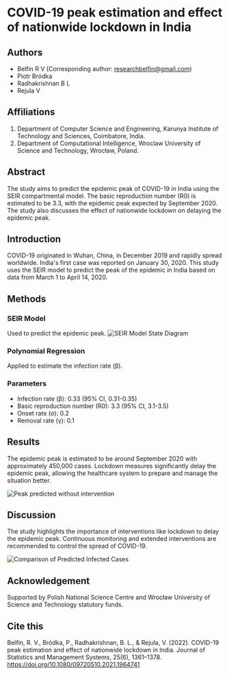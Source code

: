 # COVID-19 peak estimation and effect of nationwide lockdown in India

## Authors
- Belfin R V (Corresponding author: researchbelfin@gmail.com)
- Piotr Bródka
- Radhakrishnan B L
- Rejula V

## Affiliations
1. Department of Computer Science and Engineering, Karunya Institute of Technology and Sciences, Coimbatore, India.
2. Department of Computational Intelligence, Wroclaw University of Science and Technology, Wrocław, Poland.

## Abstract
The study aims to predict the epidemic peak of COVID-19 in India using the SEIR compartmental model. The basic reproduction number (R0) is estimated to be 3.3, with the epidemic peak expected by September 2020. The study also discusses the effect of nationwide lockdown on delaying the epidemic peak.

## Introduction
COVID-19 originated in Wuhan, China, in December 2019 and rapidly spread worldwide. India's first case was reported on January 30, 2020. This study uses the SEIR model to predict the peak of the epidemic in India based on data from March 1 to April 14, 2020.

## Methods
### SEIR Model
Used to predict the epidemic peak.
![SEIR Model State Diagram](path/to/seir_model_state_diagram.png)
### Polynomial Regression
Applied to estimate the infection rate (β).

### Parameters
- Infection rate (β): 0.33 (95% CI, 0.31-0.35)
- Basic reproduction number (R0): 3.3 (95% CI, 3.1-3.5)
- Onset rate (σ): 0.2
- Removal rate (γ): 0.1

## Results
The epidemic peak is estimated to be around September 2020 with approximately 450,000 cases. Lockdown measures significantly delay the epidemic peak, allowing the healthcare system to prepare and manage the situation better.

![Peak predicted without intervention](path/to/comparison_of_predicted_infected_cases.png)

## Discussion
The study highlights the importance of interventions like lockdown to delay the epidemic peak. Continuous monitoring and extended interventions are recommended to control the spread of COVID-19.

![Comparison of Predicted Infected Cases](path/to/comparison_of_predicted_infected_cases.png)

## Acknowledgement
Supported by Polish National Science Centre and Wrocław University of Science and Technology statutory funds.

## Cite this

Belfin, R. V., Bródka, P., Radhakrishnan, B. L., & Rejula, V. (2022). COVID-19 peak estimation and effect of nationwide lockdown in India. Journal of Statistics and Management Systems, 25(6), 1361–1378. https://doi.org/10.1080/09720510.2021.1964741
